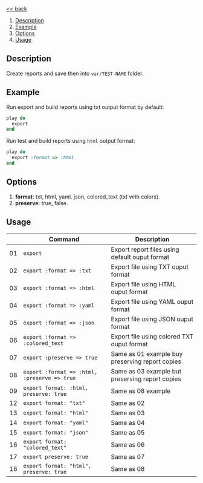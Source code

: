 [<< back](../../README.md)

1. [Description](#description)
2. [Example](#example)
3. [Options](#options)
4. [Usage](#usage)

## Description

Create reports and save then into `var/TEST-NAME` folder.

## Example

Run export and build reports using txt output format by default:

```ruby
play do
  export
end
```

Run test and build reports using `html` output format:

```ruby
play do
  export :format => :html
end
```

## Options

1. **format**: txt, html, yaml. json, colored_text (txt with colors).
2. **preserve**: true, false.

## Usage

|    | Command                  | Description |
| -- | ------------------------ | ----------- |
| 01 | `export`                 | Export report files using default ouput format |
| 02 | `export :format => :txt` | Export file using TXT ouput format |
| 03 | `export :format => :html` | Export file using HTML ouput format |
| 04 | `export :format => :yaml` | Export file using YAML ouput format |
| 05 | `export :format => :json` | Export file using JSON ouput format |
| 06 | `export :format => :colored_text` | Export file using colored TXT ouput format |
| 07 | `export :preserve => true` | Same as 01 example buy preserving report copies |
| 08 | `export :format => :html, :preserve => true` | Same as 03 example but preserving report copies |
| 09 | `export format: :html, preserve: true` | Same as 08 example |
| 12 | `export format: "txt"` | Same as 02 |
| 13 | `export format: "html"` | Same as 03 |
| 14 | `export format: "yaml"` | Same as 04 |
| 15 | `export format: "json"` | Same as 05 |
| 16 | `export format: "colored_text"` | Same as 06 |
| 17 | `export preserve: true` | Same as 07 |
| 18 | `export format: "html", preserve: true` | Same as 08 |

